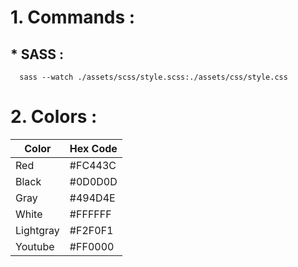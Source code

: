 # 1. Commands :
## * SASS :
      sass --watch ./assets/scss/style.scss:./assets/css/style.css

# 2. Colors :

Color       | Hex Code
------------|---------
Red         | #FC443C  
Black       | #0D0D0D  
Gray        | #494D4E  
White       | #FFFFFF  
Lightgray   | #F2F0F1  
Youtube     | #FF0000